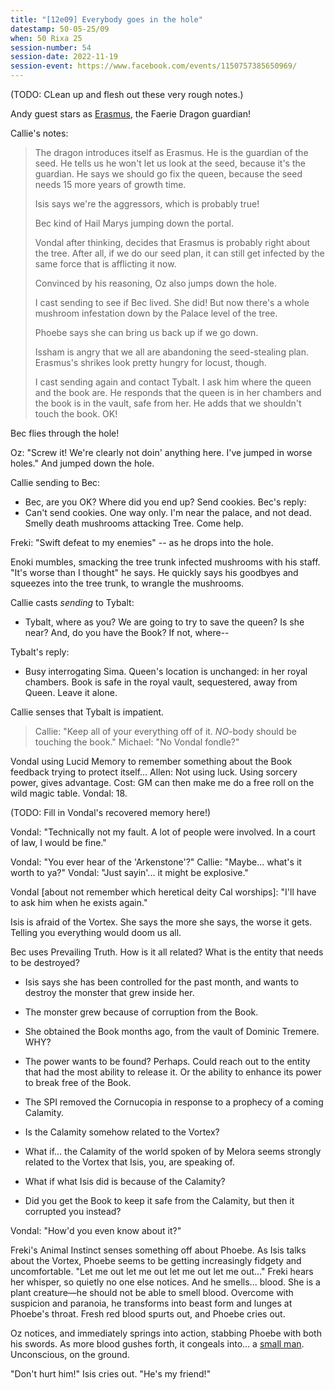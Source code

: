 ```yaml
---
title: "[12e09] Everybody goes in the hole"
datestamp: 50-05-25/09
when: 50 Rixa 25
session-number: 54
session-date: 2022-11-19
session-event: https://www.facebook.com/events/1150757385650969/
---
```


(TODO: CLean up and flesh out these very rough notes.)

Andy guest stars as [Erasmus](..dossiers/erasmus), the Faerie Dragon guardian!

Callie's notes:

> The dragon introduces itself as Erasmus. He is the guardian of the seed. He tells us he won't let us look at the seed, because it's the guardian. He says we should go fix the queen, because the seed needs 15 more years of growth time.
> 
> Isis says we're the aggressors, which is probably true!
> 
> Bec kind of Hail Marys jumping down the portal.
> 
> Vondal after thinking, decides that Erasmus is probably right about the tree. After all, if we do our seed plan, it can still get infected by the same force that is afflicting it now.
> 
> Convinced by his reasoning, Oz also jumps down the hole.
> 
> I cast sending to see if Bec lived. She did! But now there's a whole mushroom infestation down by the Palace level of the tree.
> 
> Phoebe says she can bring us back up if we go down. 
> 
> Issham is angry that we all are abandoning the seed-stealing plan. Erasmus's shrikes look pretty hungry for locust, though.
> 
> I cast sending again and contact Tybalt. I ask him where the queen and the book are. He responds that the queen is in her chambers and the book is in the vault, safe from her. He adds that we shouldn't touch the book. OK!

Bec flies through the hole!

Oz: "Screw it! We're clearly not doin' anything here. I've jumped in worse holes." And jumped down the hole.

Callie sending to Bec:
* Bec, are you OK? Where did you end up? Send cookies.
Bec's reply:
* Can't send cookies. One way only. I'm near the palace, and not dead. Smelly death mushrooms attacking Tree. Come help.

Freki: "Swift defeat to my enemies" -- as he drops into the hole.

Enoki mumbles, smacking the tree trunk infected mushrooms with his staff. "It's worse than I thought" he says. He quickly says his goodbyes and squeezes into the tree trunk, to wrangle the mushrooms.

Callie casts *sending* to Tybalt:
* Tybalt, where as you? We are going to try to save the queen? Is she near? And, do you have the Book? If not, where--

Tybalt's reply:
* Busy interrogating Sima. Queen's location is unchanged: in her royal chambers. Book is safe in the royal vault, sequestered, away from Queen. Leave it alone.

Callie senses that Tybalt is impatient.

> Callie: "Keep all of your everything off of it. *NO*-body should be touching the book."
> Michael: "No Vondal fondle?"

Vondal using Lucid Memory to remember something about the Book feedback trying to protect itself...
Allen: Not using luck. Using sorcery power, gives advantage. Cost: GM can then make me do a free roll on the wild magic table.
Vondal: 18.

(TODO: Fill in Vondal's recovered memory here!)

Vondal: "Technically not my fault. A lot of people were involved. In a court of law, I would be fine."


Vondal: "You ever hear of the 'Arkenstone'?"
Callie: "Maybe... what's it worth to ya?"
Vondal: "Just sayin'... it might be explosive."

Vondal [about not remember which heretical deity Cal worships]: "I'll have to ask him when he exists again."


Isis is afraid of the Vortex. She says the more she says, the worse it gets. Telling you everything would doom us all.

Bec uses Prevailing Truth. How is it all related? What is the entity that needs to be destroyed?

- Isis says she has been controlled for the past month, and wants to destroy the monster that grew inside her.
- The monster grew because of corruption from the Book.
- She obtained the Book months ago, from the vault of Dominic Tremere. WHY?
- The power wants to be found? Perhaps. Could reach out to the entity that had the most ability to release it. Or the ability to enhance its power to break free of the Book.
- The SPI removed the Cornucopia in response to a prophecy of a coming Calamity.
- Is the Calamity somehow related to the Vortex?
- What if... the Calamity of the world spoken of by Melora seems strongly related to the Vortex that Isis, you, are speaking of.
- What if what Isis did is because of the Calamity?

- Did you get the Book to keep it safe from the Calamity, but then it corrupted you instead?

Vondal: "How'd you even know about it?"

Freki's Animal Instinct senses something off about Phoebe. As Isis talks about the Vortex, Phoebe seems to be getting increasingly fidgety and uncomfortable. "Let me out let me out let me out let me out..." Freki hears her whisper, so quietly no one else notices. And he smells... blood. She is a plant creature&mdash;he should not be able to smell blood. Overcome with suspicion and paranoia, he transforms into beast form and lunges at Phoebe's throat. Fresh red blood spurts out, and Phoebe cries out.

Oz notices, and immediately springs into action, stabbing Phoebe with both his swords. As more blood gushes forth, it congeals into... a [small man](../dossiers/peregrine-shackleton). Unconscious, on the ground.

"Don't hurt him!" Isis cries out. "He's my friend!"
